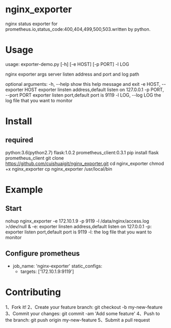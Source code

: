 # nginx_exporter
nginx status exporter for prometheus.io,status_code:400,404,499,500,503.written by python.


# Usage
usage: exporter-demo.py [-h] [-e HOST] [-p PORT] -l LOG

nginx exporter args server listen address and port and log path

optional arguments:
  -h, --help            show this help message and exit
  -e HOST, --exporter HOST
                        exporter linsten address,default listen on 127.0.0.1
  -p PORT, --port PORT  exporter listen port,default port is 9119
  -l LOG, --log LOG     the log file that you want to monitor


# Install
## required
python:3.6(python2.7)
flask:1.0.2
prometheus_client:0.3.1
   pip install flask prometheus_client
   git clone https://github.com/cuishuaigit/nginx_exporter.git
   cd nginx_exporter
   chmod +x nginx_exporter
   cp nginx_exporter /usr/local/bin
# Example
## Start
nohup nginx_exporter -e 172.10.1.9 -p 9119 -l /data/nginx/access.log >/dev/null &
-e: exporter linsten address,default listen on 127.0.0.1
-p: exporter listen port,default port is 9119
-l: the log file that you want to monitor

## Configure prometheus
- job_name: 'nginx-exporter'
    static_configs:
    - targets: ['172.10.1.9:9119']

# Contributing
1、Fork it!
2、Create your feature branch: git checkout -b my-new-feature
3、Commit your changes: git commit -am 'Add some feature'
4、Push to the branch: git push origin my-new-feature
5、Submit a pull request
